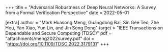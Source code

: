 +++
title = "Adversarial Robustness of Deep Neural Networks: A Survey from a Formal Verification Perspective"
date = 2022-05-01

[extra]
author = "Mark Huasong Meng, Guangdong Bai, Sin Gee Teo, Zhe Hou, Yan Xiao, Yun Lin, and Jin Song Dong"
target = "IEEE Transactions on Dependable and Secure Computing (TDSC)"
pdf = "attachments/meng2022survey.pdf"
doi = "https://doi.org/10.1109/TDSC.2022.3179131"
+++


